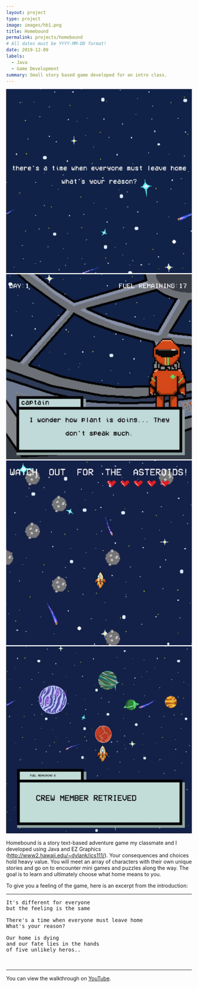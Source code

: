 ```yaml
---
layout: project
type: project
image: images/hb1.png
title: Homebound
permalink: projects/homebound
# All dates must be YYYY-MM-DD format!
date: 2019-12-09
labels:
  - Java
  - Game Development
summary: Small story based game developed for an intro class.
---
```


<div class="ui small rounded images">
  <img class="ui image" src="../images/hb6.png">
  <img class="ui image" src="../images/hb5.png">
  <img class="ui image" src="../images/hb4.png">
  <img class="ui image" src="../images/hb3.png">
</div>

Homebound is a story text-based adventure game my classmate and I developed using Java and EZ Graphics (http://www2.hawaii.edu/~dylank/ics111/). Your consequences and choices hold heavy value. You will meet an array of characters with their own unique stories and go on to encounter mini games and puzzles along the way. The goal is to learn and ultimately choose what home means to you.

To give you a feeling of the game, here is an excerpt from the introduction:

<hr>

<pre>
It's different for everyone
but the feeling is the same

There's a time when everyone must leave home
What's your reason?

Our home is dying 
and our fate lies in the hands 
of five unlikely heros..


</pre>

<hr>

You can view the walkthrough on [YouTube](https://www.youtube.com/watch?v=HSmw6Gjv2r0&feature=youtu.be&ab_channel=JustinY).






